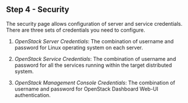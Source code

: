 <h2 id="step-four">Step 4 - Security</h2>

The security page allows configuration of server and service credentials. There are three sets of credentials you need to configure.

1. *OpenStack Server Credentials*: The combination of username and password for Linux operating system on each server.

2. *OpenStack Service Credentials*: The combination of username and password for all the services running within the target distributed system.

3. *OpenStack Management Console Credentials*: The combination of username and password for OpenStack Dashboard Web-UI authentication.
